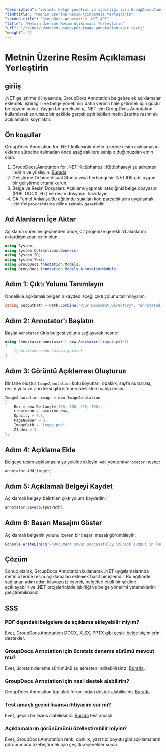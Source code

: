 ```yaml
---
"description": "Verimli belge yönetimi ve işbirliği için GroupDocs.Annotation'ı kullanarak .NET'te metin üzerine resim açıklamalarının nasıl ekleneceğini öğrenin."
"linktitle": "Metnin Üzerine Resim Açıklaması Yerleştirin"
"second_title": "GroupDocs.Annotation .NET API"
"title": "Metnin Üzerine Resim Açıklaması Yerleştirin"
"url": "/tr/net/advanced-usage/put-image-annotation-over-text/"
"weight": 21
---
```


# Metnin Üzerine Resim Açıklaması Yerleştirin

## giriiş
.NET geliştirme dünyasında, GroupDocs.Annotation belgelere ek açıklamalar eklemek, işbirliğini ve belge yönetimini daha verimli hale getirmek için güçlü bir çözüm sunar. Yaygın bir gereksinim, .NET için GroupDocs.Annotation kullanılarak sorunsuz bir şekilde gerçekleştirilebilen metin üzerine resim ek açıklamaları koymaktır.
## Ön koşullar
GroupDocs.Annotation for .NET kullanarak metin üzerine resim açıklamaları ekleme sürecine dalmadan önce aşağıdakilere sahip olduğunuzdan emin olun:
1. GroupDocs.Annotation for .NET Kütüphanesi: Kütüphaneyi şu adresten indirin ve yükleyin: [Burada](https://releases.groupdocs.com/annotation/net/).
2. Geliştirme Ortamı: Visual Studio veya herhangi bir .NET IDE gibi uygun bir geliştirme ortamı kurun.
3. Belge ve Resim Dosyaları: Açıklama yapmak istediğiniz belge dosyasını (PDF, DOCX, vb.) ve resim dosyasını hazırlayın.
4. C# Temel Anlayışı: Bu eğitimde sunulan kod parçacıklarını uygulamak için C# programlama diline aşinalık gereklidir.

## Ad Alanlarını İçe Aktar
Açıklama sürecine geçmeden önce, C# projenize gerekli ad alanlarını aktardığınızdan emin olun:
```csharp
using System;
using System.Collections.Generic;
using System.IO;
using System.Text;
using GroupDocs.Annotation.Models;
using GroupDocs.Annotation.Models.AnnotationModels;
```
## Adım 1: Çıktı Yolunu Tanımlayın
Öncelikle açıklamalı belgenin kaydedileceği çıktı yolunu tanımlayalım:
```csharp
string outputPath = Path.Combine("Your Document Directory", "annotated_document.pdf");
```
## Adım 2: Annotator'ı Başlatın
Başlat `Annotator` Giriş belgesi yolunu sağlayarak nesne:
```csharp
using (Annotator annotator = new Annotator("input.pdf"))
{
    // Açıklama kodu buraya gelecek
}
```
## Adım 3: Görüntü Açıklaması Oluşturun
Bir tane oluştur `ImageAnnotation` kutu boyutları, opaklık, sayfa numarası, resim yolu ve z-indeksi gibi istenen özelliklere sahip nesne:
```csharp
ImageAnnotation image = new ImageAnnotation
{
    Box = new Rectangle(100, 100, 100, 100),
    CreatedOn = DateTime.Now,
    Opacity = 0.7,
    PageNumber = 0,
    ImagePath = "image.png",
    ZIndex = 3
};
```
## Adım 4: Açıklama Ekle
Belgeye resim açıklamasını şu şekilde ekleyin: `Add` yöntemi `Annotator` nesne:
```csharp
annotator.Add(image);
```
## Adım 5: Açıklamalı Belgeyi Kaydet
Açıklamalı belgeyi belirtilen çıktı yoluna kaydedin:
```csharp
annotator.Save(outputPath);
```
## Adım 6: Başarı Mesajını Göster
Açıklamalı belgenin yolunu içeren bir başarı mesajı görüntüleyin:
```csharp
Console.WriteLine($"\nDocument saved successfully.\nCheck output in {outputPath}.");
```

## Çözüm
Sonuç olarak, GroupDocs.Annotation kullanarak .NET uygulamalarında metin üzerine resim açıklamaları eklemek basit bir işlemdir. Bu eğitimde sağlanan adım adım kılavuzu izleyerek, belgeleri etkili bir şekilde açıklayabilir ve .NET projelerinizde işbirliği ve belge yönetimi yeteneklerini geliştirebilirsiniz.
## SSS
### PDF dışındaki belgelere de açıklama ekleyebilir miyim?
Evet, GroupDocs.Annotation DOCX, XLSX, PPTX gibi çeşitli belge biçimlerini destekler.
### GroupDocs.Annotation için ücretsiz deneme sürümü mevcut mu?
Evet, ücretsiz deneme sürümünü şu adresten indirebilirsiniz: [Burada](https://releases.groupdocs.com/).
### GroupDocs.Annotation için nasıl destek alabilirim?
GroupDocs.Annotation topluluk forumundan destek alabilirsiniz [Burada](https://forum.groupdocs.com/c/annotation/10).
### Test amaçlı geçici lisansa ihtiyacım var mı?
Evet, geçici bir lisans alabilirsiniz. [Burada](https://purchase.groupdocs.com/temporary-license/) test amaçlı.
### Açıklamaların görünümünü özelleştirebilir miyim?
Evet, GroupDocs.Annotation renk, opaklık, yazı tipi boyutu gibi açıklamaların görünümünü özelleştirmek için çeşitli seçenekler sunar.
